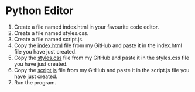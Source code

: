 # Python Editor
1. Create a file named index.html in your favourite code editor.
2. Create a file named styles.css.
3. Create a file named script.js.
4. Copy the [index.html](index.html) file from my GitHub and paste it in the index.html file you have just created.
5. Copy the [styles.css](styles.css) file from my GitHub and paste it in the styles.css file you have just created.
6. Copy the [script.js](script.js) file from my GitHub and paste it in the script.js file you have just created.
7. Run the program.
